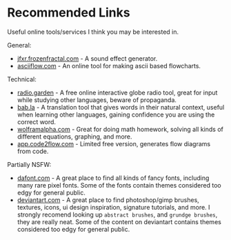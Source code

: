 # Recommended Links
Useful online tools/services I think you may be interested in.

General:

- [jfxr.frozenfractal.com](https://jfxr.frozenfractal.com/) - A sound effect generator.
- [asciiflow.com](https://asciiflow.com/#/) - An online tool for making ascii based flowcharts.

Technical:

- [radio.garden](https://radio.garden/) - A free online interactive globe radio tool, great for input while studying other languages, beware of propaganda.
- [bab.la](https://bab.la/) - A translation tool that gives words in their natural context, useful when learning other languages, gaining confidence you are using the correct word.
- [wolframalpha.com](https://www.wolframalpha.com/) - Great for doing math homework, solving all kinds of different equations, graphing, and more.
- [app.code2flow.com](https://app.code2flow.com/) - Limited free version, generates flow diagrams from code.

Partially NSFW:
- [dafont.com](https://www.dafont.com/) - A great place to find all kinds of fancy fonts, including many rare pixel fonts. Some of the fonts contain themes considered too edgy for general public.
- [deviantart.com](https://www.deviantart.com/) - A great place to find photoshop/gimp brushes, textures, icons, ui design inspiration, signature tutorials, and more. I strongly recomend looking up `abstract brushes`, and `grundge brushes`, they are really neat. Some of the content on deviantart contains themes considered too edgy for general public.
